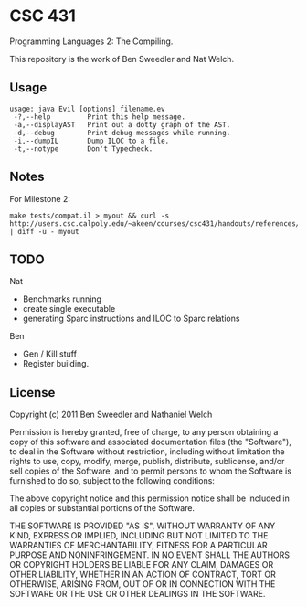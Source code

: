 # CSC 431

Programming Languages 2: The Compiling.

This repository is the work of Ben Sweedler and Nat Welch.

## Usage

    usage: java Evil [options] filename.ev
     -?,--help         Print this help message.
     -a,--displayAST   Print out a dotty graph of the AST.
     -d,--debug        Print debug messages while running.
     -i,--dumpIL       Dump ILOC to a file.
     -t,--notype       Don't Typecheck.

## Notes

For Milestone 2:

    make tests/compat.il > myout && curl -s http://users.csc.calpoly.edu/~akeen/courses/csc431/handouts/references/compat.out | diff -u - myout

## TODO

Nat

 * Benchmarks running
 * create single executable
 * generating Sparc instructions and ILOC to Sparc relations

Ben

 * Gen / Kill stuff
 * Register building.

## License

Copyright (c) 2011 Ben Sweedler and Nathaniel Welch

Permission is hereby granted, free of charge, to any person obtaining a copy
of this software and associated documentation files (the "Software"), to deal
in the Software without restriction, including without limitation the rights
to use, copy, modify, merge, publish, distribute, sublicense, and/or sell
copies of the Software, and to permit persons to whom the Software is
furnished to do so, subject to the following conditions:

The above copyright notice and this permission notice shall be included in
all copies or substantial portions of the Software.

THE SOFTWARE IS PROVIDED "AS IS", WITHOUT WARRANTY OF ANY KIND, EXPRESS OR
IMPLIED, INCLUDING BUT NOT LIMITED TO THE WARRANTIES OF MERCHANTABILITY,
FITNESS FOR A PARTICULAR PURPOSE AND NONINFRINGEMENT. IN NO EVENT SHALL THE
AUTHORS OR COPYRIGHT HOLDERS BE LIABLE FOR ANY CLAIM, DAMAGES OR OTHER
LIABILITY, WHETHER IN AN ACTION OF CONTRACT, TORT OR OTHERWISE, ARISING FROM,
OUT OF OR IN CONNECTION WITH THE SOFTWARE OR THE USE OR OTHER DEALINGS IN
THE SOFTWARE.
